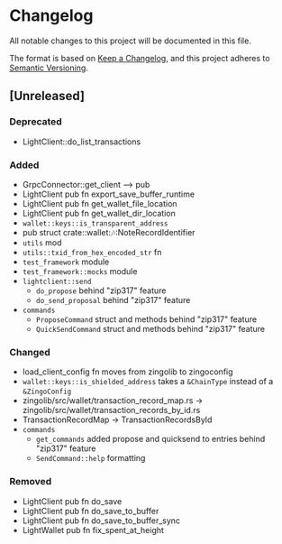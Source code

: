 # Changelog

All notable changes to this project will be documented in this file.

The format is based on [Keep a Changelog](https://keepachangelog.com/en/1.0.0/),
and this project adheres to [Semantic Versioning](https://semver.org/spec/v2.0.0.html).

## [Unreleased]

### Deprecated

- LightClient::do_list_transactions

### Added

- GrpcConnector::get_client --> pub
- LightClient pub fn export_save_buffer_runtime
- LightClient pub fn get_wallet_file_location
- LightClient pub fn get_wallet_dir_location
- `wallet::keys::is_transparent_address`
- pub struct crate::wallet::notes::NoteRecordIdentifier
- `utils` mod
- `utils::txid_from_hex_encoded_str` fn
- `test_framework` module
- `test_framework::mocks` module
- `lightclient::send`
  - `do_propose` behind "zip317" feature
  - `do_send_proposal` behind "zip317" feature
- `commands`
  - `ProposeCommand` struct and methods behind "zip317" feature
  - `QuickSendCommand` struct and methods behind "zip317" feature

### Changed

- load_client_config fn moves from zingolib to zingoconfig
- `wallet::keys::is_shielded_address` takes a `&ChainType` instead of a `&ZingoConfig`
- zingolib/src/wallet/transaction_record_map.rs -> zingolib/src/wallet/transaction_records_by_id.rs
- TransactionRecordMap -> TransactionRecordsById
- `commands`
  - `get_commands` added propose and quicksend to entries behind "zip317" feature
  - `SendCommand::help` formatting

### Removed

- LightClient pub fn do_save
- LightClient pub fn do_save_to_buffer
- LightClient pub fn do_save_to_buffer_sync
- LightWallet pub fn fix_spent_at_height
